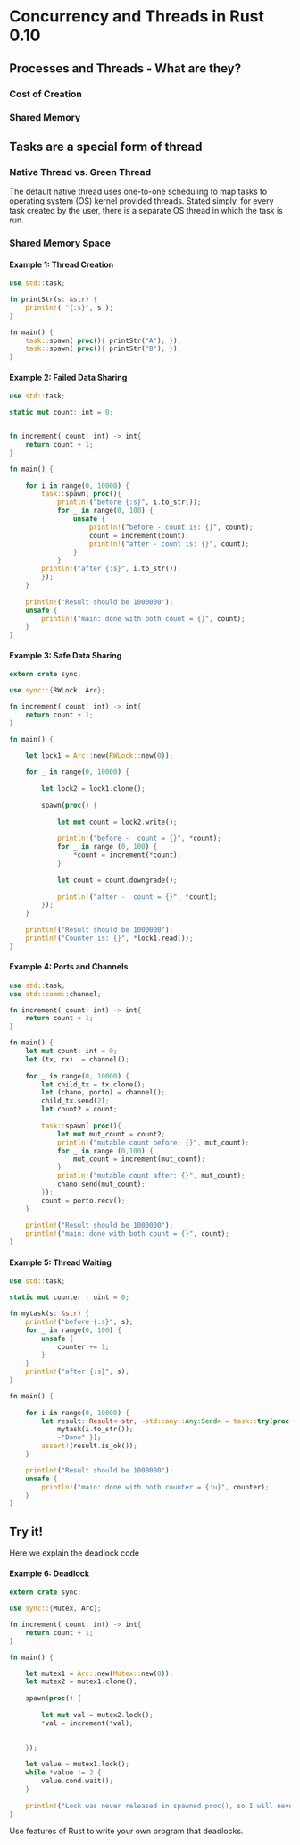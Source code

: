 # Concurrency and Threads in Rust 0.10

## Processes and Threads - What are they?

### Cost of Creation
### Shared Memory


## Tasks are a special form of thread

### Native Thread vs. Green Thread
The default native thread uses one-to-one scheduling to map tasks to operating system (OS) kernel provided threads. Stated simply, for every task created by the user, there is a separate OS thread in which the task is run. 

### Shared Memory Space



#### Example 1: Thread Creation
```rust
use std::task;

fn printStr(s: &str) {
    println!( "{:s}", s );
}	

fn main() {
    task::spawn( proc(){ printStr("A"); });
    task::spawn( proc(){ printStr("B"); });
}
```

#### Example 2: Failed Data Sharing

```rust
use std::task;

static mut count: int = 0;


fn increment( count: int) -> int{
    return count + 1;    
}

fn main() {
    
    for i in range(0, 10000) {
        task::spawn( proc(){ 
            println!("before {:s}", i.to_str());
            for _ in range(0, 100) {
                unsafe {
                    println!("before - count is: {}", count);
                    count = increment(count);
                    println!("after - count is: {}", count);
                }
            }
        println!("after {:s}", i.to_str());
        });
    }
    
    println!("Result should be 1000000");
    unsafe {
        println!("main: done with both count = {}", count);
    }
}
```


#### Example 3: Safe Data Sharing

```rust
extern crate sync;

use sync::{RWLock, Arc};

fn increment( count: int) -> int{
    return count + 1;    
}

fn main() {    

    let lock1 = Arc::new(RWLock::new(0));
    
    for _ in range(0, 10000) {
    
        let lock2 = lock1.clone();
        
        spawn(proc() {
        
            let mut count = lock2.write();
            
            println!("before -  count = {}", *count);
            for _ in range (0, 100) {
                *count = increment(*count);
            }
            
            let count = count.downgrade();
            
            println!("after -  count = {}", *count);
        });
    }
    
    println!("Result should be 1000000");
    println!("Counter is: {}", *lock1.read());
}
```

#### Example 4: Ports and Channels

```rust
use std::task;
use std::comm::channel;

fn increment( count: int) -> int{
    return count + 1;    
}

fn main() {
    let mut count: int = 0;
    let (tx, rx)  = channel();
    
    for _ in range(0, 10000) {
        let child_tx = tx.clone();
        let (chano, porto) = channel();
        child_tx.send(2);
        let count2 = count;
        
        task::spawn( proc(){ 
            let mut mut_count = count2;
            println!("mutable count before: {}", mut_count);
            for _ in range (0,100) {
                mut_count = increment(mut_count);
            }
            println!("mutable count after: {}", mut_count);
            chano.send(mut_count);
        });
        count = porto.recv();
    }
    
    println!("Result should be 1000000");
    println!("main: done with both count = {}", count);
}
```


#### Example 5: Thread Waiting

```rust
use std::task;

static mut counter : uint = 0;

fn mytask(s: &str) {
    println!("before {:s}", s);
    for _ in range(0, 100) {
        unsafe {
            counter += 1;
        }
    }
    println!("after {:s}", s);
}

fn main() {
    
    for i in range(0, 10000) {
        let result: Result<~str, ~std::any::Any:Send> = task::try(proc() { 
            mytask(i.to_str()); 
            ~"Done" });
        assert!(result.is_ok());
    }

    println!("Result should be 1000000");
    unsafe {
        println!("main: done with both counter = {:u}", counter);
    }
}
```

## Try it!

Here we explain the deadlock code
#### Example 6: Deadlock

```rust
extern crate sync;

use sync::{Mutex, Arc};

fn increment( count: int) -> int{
    return count + 1;    
}

fn main() {    

    let mutex1 = Arc::new(Mutex::new(0));
    let mutex2 = mutex1.clone();
        
    spawn(proc() {
    
        let mut val = mutex2.lock();
        *val = increment(*val);
        

    });
    
    let value = mutex1.lock();
    while *value != 2 {
        value.cond.wait();
    }
    
    println!("Lock was never released in spawned proc(), so I will never be reached!");
}
```

Use features of Rust to write your own program that deadlocks.
